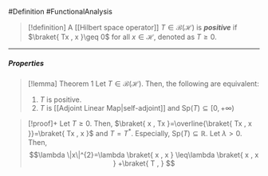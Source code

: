 #Definition #FunctionalAnalysis 
> [!definition]
> A [[Hilbert space operator]] $T\in \mathcal{B}(\mathcal{H})$ is ***positive*** if $\braket{ Tx , x }\geq 0$ for all $x\in \mathcal{H}$, denoted as $T\geq 0$.
---
##### Properties
> [!lemma] Theorem 1
> Let $T\in \mathcal{B}(\mathcal{H})$. Then, the following are equivalent:
> 1. $T$ is positive.
> 2. $T$ is [[Adjoint Linear Map|self-adjoint]] and $\text{Sp}(T)\subseteq[0,+\infty)$

> [!proof]+
> Let $T\geq 0$. Then,  $\braket{ x , Tx }=\overline{\braket{ Tx , x }}=\braket{ Tx , x }$ and $T=T^{*}$. Especially, $\text{Sp}(T)\subseteq \mathbb{R}$. Let $\lambda>0$. Then, $$\lambda \|x\|^{2}=\lambda \braket{ x , x } \leq\lambda \braket{ x , x } +\braket{ T ,  } $$